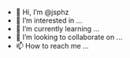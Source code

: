 - 👋 Hi, I’m @jsphz
- 👀 I’m interested in ...
- 🌱 I’m currently learning ...
- 💞️ I’m looking to collaborate on ...
- 📫 How to reach me ...

<!---
jsphz/jsphz is a ✨ special ✨ repository because its `README.md` (this file) appears on your GitHub profile.
You can click the Preview link to take a look at your changes.
--->
